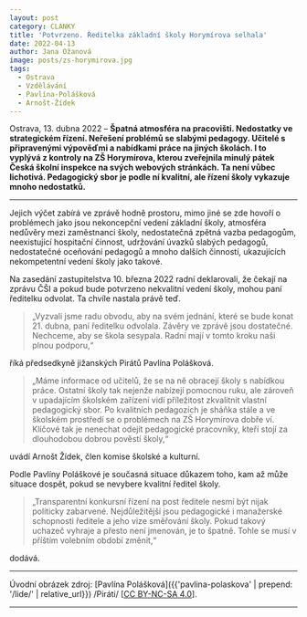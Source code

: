 ```yaml
---
layout: post
category: CLANKY
title: 'Potvrzeno. Ředitelka základní školy Horymírova selhala'			
date: 2022-04-13
author: Jana Ožanová
image: posts/zs-horymirova.jpg
tags:						
  - Ostrava		
  - Vzdělávání
  - Pavlína-Polášková
  - Arnošt-Žídek		
---
```


Ostrava, 13. dubna 2022 – **Špatná atmosféra na pracovišti. Nedostatky ve strategickém řízení. Neřešení problémů se slabými pedagogy. Učitelé s připravenými výpověďmi a nabídkami práce na jiných školách. I to vyplývá z kontroly na ZŠ Horymírova, kterou zveřejnila minulý pátek Česká školní inspekce na svých webových stránkách. Ta není vůbec lichotivá. Pedagogický sbor je podle ní kvalitní, ale řízení školy vykazuje mnoho nedostatků.**

<hr />

Jejich výčet zabírá ve zprávě hodně prostoru, mimo jiné se zde hovoří o problémech jako jsou nekoncepční vedení základní školy, atmosféra nedůvěry mezi zaměstnanci školy, nedostatečná zpětná vazba pedagogům, neexistující hospitační činnost, udržování úvazků slabých pedagogů, nedostatečné oceňování pedagogů a mnoho dalších činností, ukazujících nekompetentní vedení školy jako takové.

Na zasedání zastupitelstva 10. března 2022 radní deklarovali, že čekají na zprávu ČŠI a pokud bude potvrzeno nekvalitní vedení školy, mohou paní ředitelku odvolat. Ta chvíle nastala právě teď.

>„Vyzvali jsme radu obvodu, aby na svém jednání, které se bude konat 21. dubna, paní ředitelku odvolala. Závěry ve zprávě jsou dostatečné. Nechceme, aby se škola sesypala. Radní mají v tomto kroku naši plnou podporu,“

říká předsedkyně jižanských Pirátů Pavlína Polášková.

>„Máme informace od učitelů, že se na ně obracejí školy s nabídkou práce. Ostatní školy tak nejenže nabízejí pomocnou ruku, ale zároveň v upadajícím školském zařízení vidí příležitost zkvalitnit vlastní pedagogický sbor. Po kvalitních pedagozích je sháňka stále a ve školském prostředí se o problémech na ZŠ Horymírova dobře ví. Klíčové tak je nenechat odejít pedagogické pracovníky, kteří stojí za dlouhodobou dobrou pověstí školy,“

uvádí Arnošt Žídek, člen komise školské a kulturní.

Podle Pavlíny Poláškové je současná situace důkazem toho, kam až může situace dospět, pokud se nevybere kvalitní ředitel školy.

>„Transparentní konkursní řízení na post ředitele nesmí být nijak politicky zabarvené. Nejdůležitější jsou pedagogické i manažerské schopnosti ředitele a jeho vize směřování školy. Pokud takový uchazeč vyhraje a přesto není jmenován, je to špatně. Tohle se musí v příštím volebním období změnit,“

dodává.

---

Úvodní obrázek zdroj: [Pavlína Polášková]({{'pavlina-polaskova' | prepend: '/lide/' | relative_url}}) /Piráti/ \[[CC BY-NC-SA 4.0](https://creativecommons.org/licenses/by-nc-sa/4.0/deed.cs)\].

- - -

